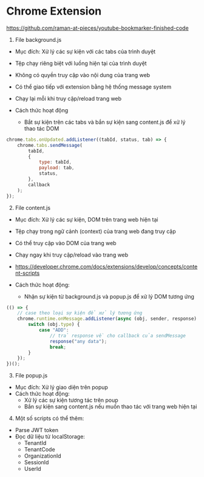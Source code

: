 # Chrome Extension

https://github.com/raman-at-pieces/youtube-bookmarker-finished-code

1. File background.js

-   Mục đích: Xử lý các sự kiện với các tabs của trình duyệt
-   Tệp chạy riêng biệt với luồng hiện tại của trình duyệt
-   Không có quyền truy cập vào nội dung của trang web
-   Có thể giao tiếp với extension bằng hệ thống message system
-   Chạy lại mỗi khi truy cập/reload trang web

-   Cách thức hoạt động
    -   Bắt sự kiện trên các tabs và bắn sự kiện sang content.js để xử lý thao tác DOM

```js
chrome.tabs.onUpdated.addListener((tabId, status, tab) => {
    chrome.tabs.sendMessage(
        tabId,
        {
            type: tabId,
            payload: tab,
            status,
        },
        callback
    );
});
```

2. File content.js

-   Mục đích: Xử lý các sự kiện, DOM trên trang web hiện tại
-   Tệp chạy trong ngữ cảnh (context) của trang web đang truy cập
-   Có thể truy cập vào DOM của trang web
-   Chạy ngay khi truy cập/reload vào trang web
-   https://developer.chrome.com/docs/extensions/develop/concepts/content-scripts

-   Cách thức hoạt động:
    -   Nhận sự kiện từ background.js và popup.js để xử lý DOM tương ứng

```js
(() => {
    // case theo loại sự kiện để xử lý tương ứng
    chrome.runtime.onMessage.addListener(async (obj, sender, response) => {
        switch (obj.type) {
            case "ADD":
                // trả response về cho callback của sendMessage
                response("any data");
                break;
        }
    });
})();
```

3. File popup.js

-   Mục đích: Xử lý giao diện trên popup
-   Cách thức hoạt động:
    -   Xử lý các sự kiện tương tác trên poup
    -   Bắn sự kiện sang content.js nếu muốn thao tác với trang web hiện tại

4. Một số scripts có thể thêm:
- Parse JWT token
- Đọc dữ liệu từ localStorage:
  + TenantId
  + TenantCode
  + OrganizationId
  + SessionId
  + UserId


